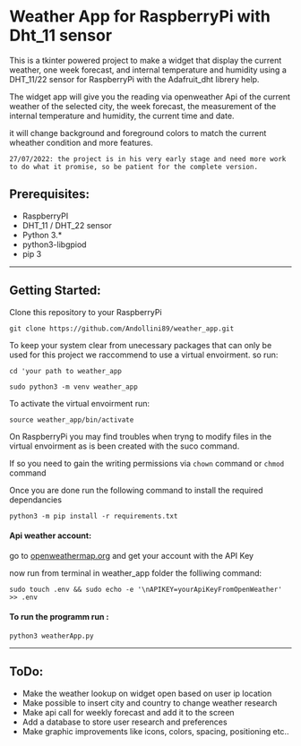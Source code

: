 # Weather App for RaspberryPi with Dht_11 sensor
This is a tkinter powered project to make a widget that display the current weather, one week forecast, and internal temperature and humidity using a DHT_11/22 sensor for RaspberryPi with the Adafruit_dht librery help.

The widget app will give you the reading via openweather Api of the current weather of the selected city, the week forecast, the measurement of the internal temperature and humidity, the current time and date.

it will change background and foreground colors to match the current wheather condition and more features.

```27/07/2022: the project is in his very early stage and need more work to do what it promise, so be patient for the complete version.```
## Prerequisites:

- RaspberryPI
- DHT_11 / DHT_22 sensor 
- Python 3.* 
- python3-libgpiod
- pip 3

<hr>

## Getting Started:

Clone this repository to your RaspberryPi

    git clone https://github.com/Andollini89/weather_app.git

To keep your system clear from unecessary packages that can only be used for this project we raccommend to use a virtual envoirment. so run:
    
    cd 'your path to weather_app

    sudo python3 -m venv weather_app
    
To activate the virtual envoirment run:

    source weather_app/bin/activate

On RaspberryPi you may find troubles when tryng to modify files in the virtual envoirment as is been created with the suco command.

If so you need to gain the writing permissions via ```chown``` command or ```chmod``` command

Once you are done run the following command to install the required dependancies

    python3 -m pip install -r requirements.txt

#### Api weather account:

go to [openweathermap.org](https://openweathermap.org) and get your account with the API Key

now run from terminal in weather_app folder the folliwing command:
    
    sudo touch .env && sudo echo -e '\nAPIKEY=yourApiKeyFromOpenWeather' >> .env

#### __To run the programm__ run :

    python3 weatherApp.py
    
<hr>

## ToDo:

- Make the weather lookup on widget open based on user ip location
- Make possible to insert city and country to change weather research
- Make api call for weekly forecast and add it to the screen
- Add a database  to store user research and preferences
- Make graphic improvements like icons, colors, spacing, positioning etc..
